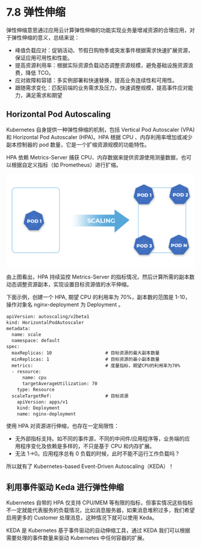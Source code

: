 # 7.8 弹性伸缩

弹性伸缩意思通过应用云计算弹性伸缩的功能实现业务量增减资源的合理应用，对于弹性伸缩的意义，总结来说：

- 峰值负载应对：促销活动、节假日购物季或突发事件根据需求快速扩展资源，保证应用可用性和性能。
- 提高资源利用率：根据实际资源负载动态调整资源规模，避免基础设施资源浪费，降低 TCO。
- 应对故障和容错：多实例部署和快速替换，提高业务连续性和可用性。
- 跟随需求变化：匹配前端的业务需求及压力，快速调整规模，提高事件应对能力，满足需求和期望


## Horizontal Pod Autoscaling

Kubernetes 自身提供一种弹性伸缩的机制，包括 Vertical Pod Autoscaler (VPA) 和 Horizontal Pod Autoscaler (HPA)。HPA 根据 CPU 、内存利用率增加或减少副本控制器的 pod 数量，它是一个扩缩资源规模的功能特性。

HPA 依赖 Metrics-Server 捕获 CPU、内存数据来提供资源使用测量数据，也可以根据自定义指标（如 Prometheus）进行扩缩。

<div  align="center">
	<img src="../assets/HPA.png" width = "600"  align=center />
</div>

由上图看出，HPA 持续监控 Metrics-Server 的指标情况，然后计算所需的副本数动态调整资源副本，实现设置目标资源值的水平伸缩。

下面示例，创建一个 HPA, 期望 CPU 的利用率为 70%，副本数的范围是 1-10，操作对象名 nginx-deployment 为 Deployment 。

```plain
apiVersion: autoscaling/v2beta1
kind: HorizontalPodAutoscaler
metadata:
  name: scale
  namespace: default
spec:
  maxReplicas: 10                    # 目标资源的最大副本数量
  minReplicas: 1                     # 目标资源的最小副本数量
  metrics:                           # 度量指标，期望CPU的利用率为70%
  - resource:
      name: cpu
      targetAverageUtilization: 70
    type: Resource
  scaleTargetRef:                    # 目标资源
    apiVersion: apps/v1
    kind: Deployment
    name: nginx-deployment
```

使用 HPA 对资源进行伸缩，也存在一定局限性：

- 无外部指标支持。如不同的事件源，不同的中间件/应用程序等，业务端的应用程序变化及依赖是多样的，不只是基于 CPU 和内存扩展。
- 无法 1->0。应用程序总有 0 负载的时候，此时不能不运行工作负载吗？

所以就有了 Kubernetes-based Event-Driven Autoscaling（KEDA）！

## 利用事件驱动 Keda 进行弹性伸缩

Kubernetes 自带的 HPA 仅支持 CPU/MEM 等有限的指标，但事实情况这些指标不一定就能代表服务的负载情况，比如消息服务器，如果消息堆积过多，我们希望启用更多的 Customer 处理消息，这种情况下就可以使用 Keda。

KEDA 是 Kubernetes 基于事件驱动的自动伸缩工具，通过 KEDA 我们可以根据需要处理的事件数量来驱动 Kubernetes 中任何容器的扩展。